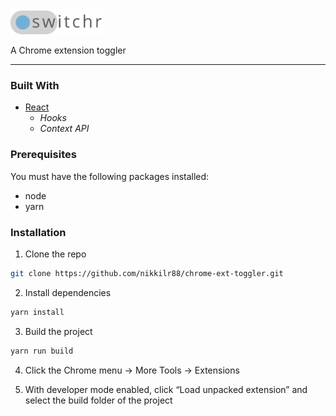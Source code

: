 <img src="/src/images/logo-light.png" alt="alt text" width="150px">

A Chrome extension toggler

---

### Built With

- [React](https://reactjs.org/)
  - _Hooks_
  - _Context API_

### Prerequisites

You must have the following packages installed:

- node
- yarn

### Installation

1. Clone the repo

```sh
git clone https://github.com/nikkilr88/chrome-ext-toggler.git
```

2. Install dependencies

```sh
yarn install
```

3. Build the project

```sh
yarn run build
```

4. Click the Chrome menu -> More Tools -> Extensions

5. With developer mode enabled, click “Load unpacked extension” and select the build folder of the project

